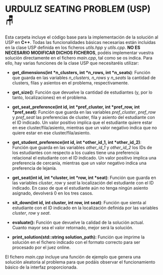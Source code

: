 # URDULIZ SEATING PROBLEM (USP) 🪑

Esta carpeta incluye el código base para la implementación de la solución al USP en **C++**. Todas las funcionalidades básicas necesarias están incluidas en la clase USP definida en los ficheros *utils.hpp* y *utils.cpp*. **NO ES NECESARIO MODIFICAR DICHOS FICHEROS**, podéis implementar vuestra solución directamente en el fichero *main.cpp*, tal como se os indica. Para ello, hay varias funciones de la clase USP que necesitaréis utilizar:

 - **get_dimensions(int *n_clusters, int *n_rows, int *n_seats)**: Función que guarda en las variables *n_clusters*, *n_rows* y *n_seats* la cantidad de clusters, filas y asientos en el problema, respectivamente.

 - **get_size()**: Función que devuelve la cantidad de estudiantes (y, por lo tanto, localizaciones) en el problema.

 - **get_seat_preference(int id, int *pref_cluster, int *pref_row, int *pref_seat)**: Función que guarda en las variables *pref_cluster*, *pref_row* y *pref_seat* las preferencias de cluster, fila y asiento del estudiante con el ID indicado. Un valor positivo implica que el estudiante quiere estar en ese cluster/fila/asiento, mientras que un valor negativo indica que no quiere estar en ese cluster/fila/asiento.

  - **get_student_preference(int id, int *other_id_1, int *other_id_2)**: Función que guarda en las variables *other_id_1* y *other_id_2* los IDs de los estudiantes con respecto a los cuales tiene una preferencia relacional el estudiante con el ID indicado. Un valor positivo implica una preferencia de cercanía, mientras que un valor negativo indica una preferencia de lejanía.

 - **get_seat(int id, int *cluster, int *row, int *seat)**: Función que guarda en las variables *cluster*, *row* y *seat* la localización del estudiante con el ID indicado. En caso de que el estudiante aún no tenga ningún asiento asignado, devolverá 0 en los tres casos.

 - **sit_down(int id, int cluster, int row, int seat)**: Función que sienta al estudiante con el ID indicado en la localización definida por las variables *cluster*, *row* y *seat*.

 - **evaluate():** Función que devuelve la calidad de la solución actual. Cuanto mayor sea el valor retornado, mejor será la solución.

 - **print_solution(std::string solution_path):** Función que imprime la solución en el fichero indicado con el formato correcto para ser procesado por el juez online.

El fichero *main.cpp* incluye una función de ejemplo que genera una solución aleatoria al problema para que podáis observar el funcionamiento básico de la interfaz proporcionada.

